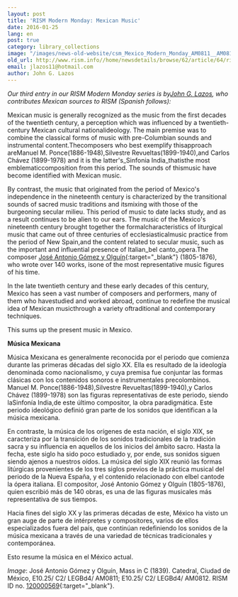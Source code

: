 ```yaml
---
layout: post
title: 'RISM Modern Monday: Mexican Music'
date: 2016-01-25
lang: en
post: true
category: library_collections
image: "/images/news-old-website/csm_Mexico_Modern_Monday_AM0811__AM0812__1__e79dab582c.jpg"
old_url: http://www.rism.info//home/newsdetails/browse/62/article/64/rism-modern-monday-mexican-music.html
email: jlazos11@hotmail.com
author: John G. Lazos
---
```


_Our third entry in our RISM Modern Monday series is by[John G. Lazos](/working-groups.html), who contributes Mexican sources to RISM (Spanish follows):_

Mexican music is generally recognized as the music from the first decades of the twentieth century, a perception which was influenced by a twentieth-century Mexican cultural nationalideology. The main premise was to combine the classical forms of music with pre-Columbian sounds and instrumental content.Thecomposers who best exemplify thisapproach areManuel M. Ponce(1886-1948),Silvestre Revueltas(1899-1940),and Carlos Chávez (1899-1978) and it is the latter's_Sinfonia India_thatisthe most emblematiccomposition from this period. The sounds of thismusic have become identified with Mexican music.

By contrast, the music that originated from the period of Mexico's independence in the nineteenth century is characterized by the transitional sounds of sacred music traditions and itsmixing with those of the burgeoning secular milieu. This period of music to date lacks study, and as a result continues to be alien to our ears. The music of the Mexico's nineteenth century brought together the formalcharacteristics of liturgical music that came out of three centuries of ecclesiasticalmusic practice from the period of New Spain,and the content related to secular music, such as the important and influential presence of Italian_bel canto_opera.The composer [José Antonio Gómez y Olguín](https://opac.rism.info/search?View=rism&author=Jos%C3%A9+Antonio+G%C3%B3mez){:target="_blank"} (1805-1876), who wrote over 140 works, isone of the most representative music figures of his time.

In the late twentieth century and these early decades of this century, Mexico has seen a vast number of composers and performers, many of them who havestudied and worked abroad, continue to redefine the musical idea of Mexican musicthrough a variety oftraditional and contemporary techniques.

This sums up the present music in Mexico.


**Música Mexicana**

Música Mexicana es generalmente reconocida por el periodo que comienza durante las primeras décadas del siglo XX. Ella es resultado de la ideología denominada como nacionalismo, y cuya premisa fue conjuntar las formas clásicas con los contenidos sonoros e instrumentales precolombinos. Manuel M. Ponce(1886-1948),Silvestre Revueltas(1899-1940),y Carlos Chávez (1899-1978) son las figuras representativas de este periodo, siendo laSinfonía India,de este último compositor, la obra paradigmática. Este periodo ideológico definió gran parte de los sonidos que identifican a la música mexicana.

En contraste, la música de los orígenes de esta nación, el siglo XIX, se caracteriza por la transición de los sonidos tradicionales de la tradición sacra y su influencia en aquellos de los inicios del ámbito sacro. Hasta la fecha, este siglo ha sido poco estudiado y, por ende, sus sonidos siguen siendo ajenos a nuestros oídos. La música del siglo XIX reunió las formas litúrgicas provenientes de los tres siglos previos de la práctica musical del periodo de la Nueva España, y el contenido relacionado con elbel cantode la ópera italiana. El compositor, José Antonio Gómez y Olguín (1805-1876), quien escribió más de 140 obras, es una de las figuras musicales más representativa de sus tiempos.

Hacia fines del siglo XX y las primeras décadas de este, México ha visto un gran auge de parte de intérpretes y compositores, varios de ellos especializados fuera del país, que continúan redefiniendo los sonidos de la música mexicana a través de una variedad de técnicas tradicionales y contemporánea.

Esto resume la música en el México actual.

_Image_: José Antonio Gómez y Olguín, Mass in C (1839). Catedral, Ciudad de México, E10.25/ C2/ LEGBd4/ AM0811; E10.25/ C2/ LEGBd4/ AM0812. RISM ID no. [120000569](https://opac.rism.info/search?id=120000569){:target="_blank"}.

